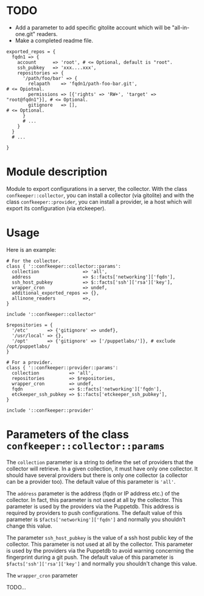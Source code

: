 # TODO

* Add a parameter to add specific gitolite account which will be "all-in-one.git" readers.
* Make a completed readme file.


```puppet
exported_repos = {
  fqdn1 => {
    account      => 'root', # <= Optional, default is "root".
    ssh_pubkey   => 'xxx....xxx',
    repositories => {
      '/path/foo/bar' => {
        relapath    => 'fqdn1/path-foo-bar.git',                        # <= Opiotnal.
        permissions => [{'rights' => 'RW+', 'target' => "root@fqdn1"}], # <= Optional.
        gitignore   => [],                                              # <= Optional.
      }
      # ...
    }
  }
  # ...

}
```

# Module description

Module to export configurations in a server, the collector.
With the class `confkeeper::collector`, you can install a
collector (via gitolite) and with the class
`confkeeper::provider`, you can install a provider, ie a
host which will export its configuration (via etckeeper).


# Usage

Here is an example:

```puppet
# For the collector.
class { '::confkeeper::collector::params':
  collection                => 'all',
  address                   => $::facts['networking']['fqdn'],
  ssh_host_pubkey           => $::facts['ssh']['rsa']['key'],
  wrapper_cron              => undef,
  additional_exported_repos => {},
  allinone_readers          =>,
}

include '::confkeeper::collector'

$repositories = {
  '/etc'       => {'gitignore' => undef},
  '/usr/local' => {},
  '/opt'       => {'gitignore' => ['/puppetlabs/']}, # exclude /opt/puppetlabs/
}

# For a provider.
class { '::confkeeper::provider::params':
  collection           => 'all',
  repositories         => $repositories,
  wrapper_cron         => undef,
  fqdn                 => $::facts['networking']['fqdn'],
  etckeeper_ssh_pubkey => $::facts['etckeeper_ssh_pubkey'],
}

include '::confkeeper::provider'
```




# Parameters of the class `confkeeper::collector::params`

The `collection` parameter is a string to define the set of
providers that the collector will retrieve. In a given
collection, it must have only one collector. It should have
several providers but there is only one collector (a
collector can be a provider too). The default value of this
parameter is `'all'`.

The `address` parameter is the address (fqdn or IP address
etc.) of the collector. In fact, this parameter is not used
at all by the collector. This parameter is used by the
providers via the Puppetdb. This address is required by
providers to push configurations. The default value of this
parameter is `$facts['networking']['fqdn']` and normally you
shouldn't change this value.

The parameter `ssh_host_pubkey` is the value of a ssh host
public key of the collector. This parameter is not used at
all by the collector. This parameter is used by the
providers via the Puppetdb to avoid warning concerning the
fingerprint during a git push. The default value of this
parameter is `$facts['ssh']['rsa']['key']` and normally you
shouldn't change this value.

The `wrapper_cron` parameter 



TODO...


